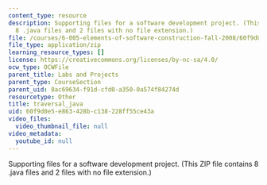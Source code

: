```yaml
---
content_type: resource
description: Supporting files for a software development project. (This ZIP file contains
  8 .java files and 2 files with no file extension.)
file: /courses/6-005-elements-of-software-construction-fall-2008/60f9d0e5e863428bc138228ff55ce43a_traversal_java.zip
file_type: application/zip
learning_resource_types: []
license: https://creativecommons.org/licenses/by-nc-sa/4.0/
ocw_type: OCWFile
parent_title: Labs and Projects
parent_type: CourseSection
parent_uid: 8ac69634-f91d-cfd0-a350-0a574f84274d
resourcetype: Other
title: traversal_java
uid: 60f9d0e5-e863-428b-c138-228ff55ce43a
video_files:
  video_thumbnail_file: null
video_metadata:
  youtube_id: null
---
```

Supporting files for a software development project. (This ZIP file contains 8 .java files and 2 files with no file extension.)
